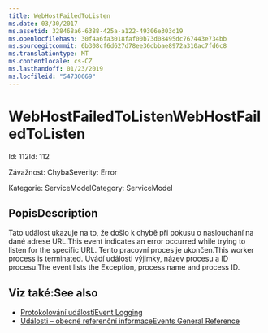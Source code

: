 ```yaml
---
title: WebHostFailedToListen
ms.date: 03/30/2017
ms.assetid: 328468a6-6388-425a-a122-49306e303d19
ms.openlocfilehash: 30f4a6fa3018faf00b73d08495dc767443e734bb
ms.sourcegitcommit: 6b308cf6d627d78ee36dbbae8972a310ac7fd6c8
ms.translationtype: MT
ms.contentlocale: cs-CZ
ms.lasthandoff: 01/23/2019
ms.locfileid: "54730669"
---
```

# <a name="webhostfailedtolisten"></a><span data-ttu-id="5b04e-102">WebHostFailedToListen</span><span class="sxs-lookup"><span data-stu-id="5b04e-102">WebHostFailedToListen</span></span>
<span data-ttu-id="5b04e-103">Id: 112</span><span class="sxs-lookup"><span data-stu-id="5b04e-103">Id: 112</span></span>  
  
 <span data-ttu-id="5b04e-104">Závažnost: Chyba</span><span class="sxs-lookup"><span data-stu-id="5b04e-104">Severity: Error</span></span>  
  
 <span data-ttu-id="5b04e-105">Kategorie: ServiceModel</span><span class="sxs-lookup"><span data-stu-id="5b04e-105">Category: ServiceModel</span></span>  
  
## <a name="description"></a><span data-ttu-id="5b04e-106">Popis</span><span class="sxs-lookup"><span data-stu-id="5b04e-106">Description</span></span>  
 <span data-ttu-id="5b04e-107">Tato událost ukazuje na to, že došlo k chybě při pokusu o naslouchání na dané adrese URL.</span><span class="sxs-lookup"><span data-stu-id="5b04e-107">This event indicates an error occurred while trying to listen for the specific URL.</span></span> <span data-ttu-id="5b04e-108">Tento pracovní proces je ukončen.</span><span class="sxs-lookup"><span data-stu-id="5b04e-108">This worker process is terminated.</span></span> <span data-ttu-id="5b04e-109">Uvádí události výjimky, název procesu a ID procesu.</span><span class="sxs-lookup"><span data-stu-id="5b04e-109">The event lists the Exception, process name and process ID.</span></span>  
  
## <a name="see-also"></a><span data-ttu-id="5b04e-110">Viz také:</span><span class="sxs-lookup"><span data-stu-id="5b04e-110">See also</span></span>
- [<span data-ttu-id="5b04e-111">Protokolování událostí</span><span class="sxs-lookup"><span data-stu-id="5b04e-111">Event Logging</span></span>](../../../../../docs/framework/wcf/diagnostics/event-logging/index.md)
- [<span data-ttu-id="5b04e-112">Události – obecné referenční informace</span><span class="sxs-lookup"><span data-stu-id="5b04e-112">Events General Reference</span></span>](../../../../../docs/framework/wcf/diagnostics/event-logging/events-general-reference.md)
